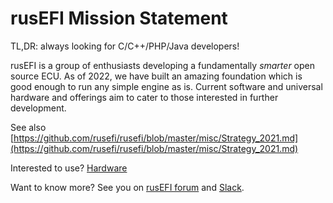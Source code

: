 # rusEFI Mission Statement

TL,DR: always looking for C/C++/PHP/Java developers!

rusEFI is a group of enthusiasts developing a fundamentally _smarter_ open source ECU.
As of 2022, we have built an amazing foundation which is good enough to run any simple engine as is.
Current software and universal hardware and offerings aim to cater to those interested in further development.

See also [https://github.com/rusefi/rusefi/blob/master/misc/Strategy_2021.md](https://github.com/rusefi/rusefi/blob/master/misc/Strategy_2021.md)

Interested to use? [Hardware](Hardware)

Want to know more? See you on [rusEFI forum](https://rusefi.com/forum) and [Slack](https://rusefi.com/forum/viewtopic.php?f=13&t=1198).
